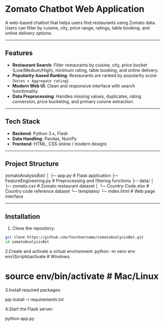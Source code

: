 # Zomato Chatbot Web Application

A web-based chatbot that helps users find restaurants using Zomato data. Users can filter by cuisine, city, price range, ratings, table booking, and online delivery options.

---

## Features

- **Restaurant Search**: Filter restaurants by cuisine, city, price bucket (Low/Medium/High), minimum rating, table booking, and online delivery.
- **Popularity-based Ranking**: Restaurants are ranked by popularity score (`Votes × Aggregate rating`).
- **Modern Web UI**: Clean and responsive interface with search functionality.
- **Data Preprocessing**: Handles missing values, duplicates, rating conversion, price bucketing, and primary cuisine extraction.

---

## Tech Stack

- **Backend**: Python 3.x, Flask
- **Data Handling**: Pandas, NumPy
- **Frontend**: HTML, CSS (inline / modern design)

---

## Project Structure

zomatoAnalysisBot/
│
├─ app.py # Flask application
├─ FeatureEngineering.py # Preprocessing and filtering functions
├─ data/
│ ├─ zomato.csv # Zomato restaurant dataset
│ └─ Country-Code.xlsx # Country code reference dataset
└─ templates/
└─ index.html # Web page interface


---

## Installation

1. Clone the repository:

```bash
git clone https://github.com/YourUsername/zomatoAnalysisBot.git
cd zomatoAnalysisBot
```
2.Create and activate a virtual environment:
python -m venv env
env\Scripts\activate      # Windows
# source env/bin/activate # Mac/Linux

3.Install required packages:

pip install -r requirements.txt

4.Start the Flask server:

python app.py

